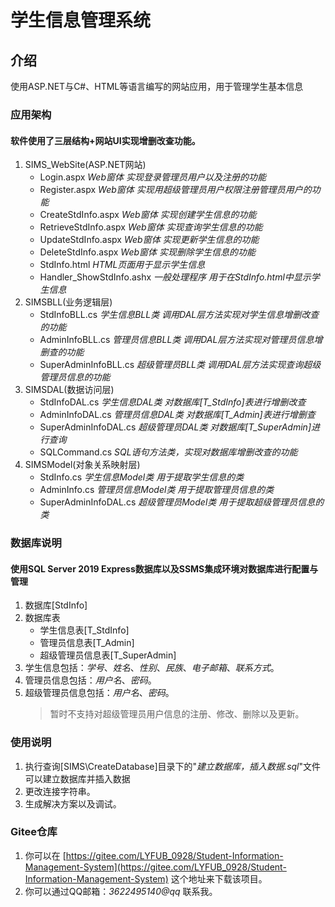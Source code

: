 # 学生信息管理系统

## 介绍
使用ASP.NET与C#、HTML等语言编写的网站应用，用于管理学生基本信息

### 应用架构
#### 软件使用了三层结构+网站UI实现增删改查功能。
1.  SIMS_WebSite(ASP.NET网站)
    * Login.aspx            _Web窗体 实现登录管理员用户以及注册的功能_
    * Register.aspx         _Web窗体 实现用超级管理员用户权限注册管理员用户的功能_
    * CreateStdInfo.aspx    _Web窗体 实现创建学生信息的功能_
    * RetrieveStdInfo.aspx  _Web窗体 实现查询学生信息的功能_
    * UpdateStdInfo.aspx    _Web窗体 实现更新学生信息的功能_
    * DeleteStdInfo.aspx    _Web窗体 实现删除学生信息的功能_
    * StdInfo.html          _HTML页面用于显示学生信息_
    * Handler_ShowStdInfo.ashx _一般处理程序 用于在StdInfo.html中显示学生信息_
2.  SIMSBLL(业务逻辑层)
    * StdInfoBLL.cs         _学生信息BLL类 调用DAL层方法实现对学生信息增删改查的功能_
    * AdminInfoBLL.cs       _管理员信息BLL类 调用DAL层方法实现对管理员信息增删查的功能_
    * SuperAdminInfoBLL.cs  _超级管理员BLL类 调用DAL层方法实现查询超级管理员信息的功能_
3.  SIMSDAL(数据访问层)
    * StdInfoDAL.cs         _学生信息DAL类 对数据库[T_StdInfo]表进行增删改查_
    * AdminInfoDAL.cs       _管理员信息DAL类 对数据库[T_Admin]表进行增删查_
    * SuperAdminInfoDAL.cs  _超级管理员DAL类 对数据库[T_SuperAdmin]进行查询_
    * SQLCommand.cs         _SQL语句方法类，实现对数据库增删改查的功能_
4.  SIMSModel(对象关系映射层)
    * StdInfo.cs            _学生信息Model类 用于提取学生信息的类_
    * AdminInfo.cs          _管理员信息Model类 用于提取管理员信息的类_
    * SuperAdminInfoDAL.cs  _超级管理员Model类 用于提取超级管理员信息的类_

### 数据库说明
#### 使用SQL Server 2019 Express数据库以及SSMS集成环境对数据库进行配置与管理
1.  数据库[StdInfo]
2.  数据库表
    * 学生信息表[T_StdInfo]
    * 管理员信息表[T_Admin]
    * 超级管理员信息表[T_SuperAdmin]
3.  学生信息包括：_学号_、_姓名_、_性别_、_民族_、_电子邮箱_、_联系方式_。
4.  管理员信息包括：_用户名_、_密码_。
5.  超级管理员信息包括：_用户名_、_密码_。
    >暂时不支持对超级管理员用户信息的注册、修改、删除以及更新。

### 使用说明

1.  执行查询[SIMS\CreateDatabase]目录下的"_建立数据库，插入数据.sql_"文件可以建立数据库并插入数据
2.  更改连接字符串。
3.  生成解决方案以及调试。

### Gitee仓库

1.  你可以在 [https://gitee.com/LYFUB_0928/Student-Information-Management-System](https://gitee.com/LYFUB_0928/Student-Information-Management-System) 这个地址来下载该项目。
2.  你可以通过QQ邮箱：_3622495140@qq_ 联系我。 